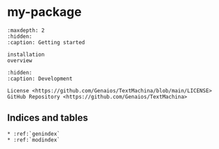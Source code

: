# **my-package**

```{toctree}
:maxdepth: 2
:hidden:
:caption: Getting started

installation
overview
```

```{toctree}
:hidden:
:caption: Development

License <https://github.com/Genaios/TextMachina/blob/main/LICENSE>
GitHub Repository <https://github.com/Genaios/TextMachina>
```

## Indices and tables

```{eval-rst}
* :ref:`genindex`
* :ref:`modindex`
```
